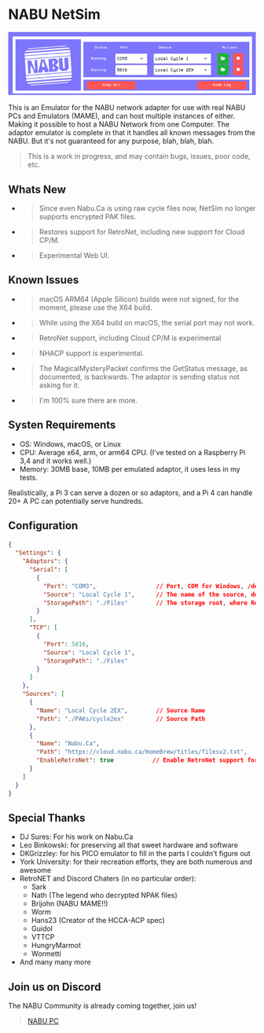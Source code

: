 ﻿# NABU NetSim

![NABU NetSim](./Assets/ui.png)

This is an Emulator for the NABU network adapter for use with real NABU PCs and Emulators (MAME),
and can host multiple instances of either. Making it possible to host a NABU Network from one
Computer. The adaptor emulator is complete in that it handles all known messages from the NABU.
But it's not guaranteed for any purpose, blah, blah, blah.

> This is a work in progress, and may contain bugs, issues, poor code, etc.

## Whats New

- > Since even Nabu.Ca is using raw cycle files now, NetSim no longer supports encrypted PAK files.
- > Restores support for RetroNet, including new support for Cloud CP/M.
- > Experimental Web UI.

## Known Issues

- > macOS ARM64 (Apple Silicon) builds were not signed, for the moment, please use the X64 build.
- > While using the X64 build on macOS, the serial port may not work.
- > RetroNet support, including Cloud CP/M is experimental
- > NHACP support is experimental.
- > The MagicalMysteryPacket confirms the GetStatus message, as documented, is backwards. The adaptor is sending status not asking for it.
- > I'm 100% sure there are more.

## Systen Requirements

- OS: Windows, macOS, or Linux
- CPU: Average x64, arm, or arm64 CPU. (I've tested on a Raspberry Pi 3,4 and it works well.)
- Memory: 30MB base, 10MB per emulated adaptor, it uses less in my tests.

Realistically, a Pi 3 can serve a dozen or so adaptors, and a Pi 4 can handle 20+
A PC can potentially serve hundreds.

## Configuration

```json
{
  "Settings": {
    "Adaptors": {
      "Serial": [
        {
          "Port": "COM3",                 // Port, COM for Windows, /dev/... for Linux/macOS
          "Source": "Local Cycle 1",      // The name of the source, defined below
          "StoragePath": "./Files"        // The storage root, where Retronet looks for files
        }
      ],
      "TCP": [
        {
          "Port": 5816,
          "Source": "Local Cycle 1",
          "StoragePath": "./Files" 
        }
      ]
    },
    "Sources": [
      {
        "Name": "Local Cycle 2EX",        // Source Name
        "Path": "./PAKs/cycle2ex"         // Source Path
      },
      {
        "Name": "Nabu.Ca",
        "Path": "https://cloud.nabu.ca/HomeBrew/titles/filesv2.txt",
        "EnableRetroNet": true           // Enable RetroNet support for this source
      }
    ]
  }
}
```

## Special Thanks

- DJ Sures: For his work on Nabu.Ca
- Leo Binkowski: for preserving all that sweet hardware and software
- DKGrizzley: for his PICO emulator to fill in the parts I couldn't figure out
- York University: for their recreation efforts, they are both numerous and awesome
- RetroNET and Discord Chaters (in no particular order):
  - Sark
  - Nath (The legend who decrypted NPAK files)
  - Brijohn (NABU MAME!!)
  - Worm
  - Hans23 (Creator of the HCCA-ACP spec)
  - Guidol
  - VTTCP
  - HungryMarmot
  - Wormetti
- And many many more

## Join us on Discord

The NABU Community is already coming together, join us!

> [NABU PC](https://discord.gg/NgxTXvND2A)
